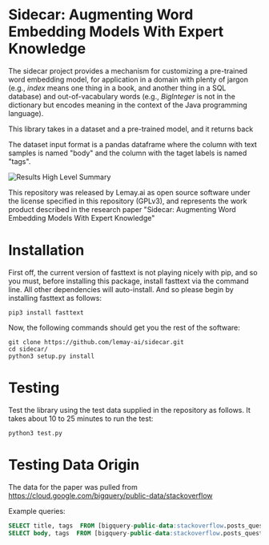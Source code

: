 # Sidecar: Augmenting Word Embedding Models With Expert Knowledge

The sidecar project provides a mechanism for customizing a pre-trained word embedding model, for application in a domain with plenty of jargon (e.g., *index* means one thing in a book, and another thing in a SQL database) and out-of-vacabulary words (e.g., *BigInteger* is not in the dictionary but encodes meaning in the context of the Java programming language).

This library takes in a dataset and a pre-trained model, and it returns back 

The dataset input format is a pandas dataframe where the column with text samples is named "body" and the column with the taget labels is named "tags".

![Results High Level Summary](https://github.com/lemay-ai/sidecar/blob/master/images/accuracy.png)

This repository was released by Lemay.ai as open source software under the license specified in this repository (GPLv3), and represents the work product described in the research paper "Sidecar: Augmenting Word Embedding Models With Expert Knowledge"

# Installation

First off, the current version of fasttext is not playing nicely with pip, and so you must, before installing this package, install fasttext via the command line. All other dependencies will auto-install. And so please begin by installing fasttext as follows:
```
pip3 install fasttext
```
Now, the following commands should get you the rest of the software:

```
git clone https://github.com/lemay-ai/sidecar.git
cd sidecar/
python3 setup.py install
```

# Testing

Test the library using the test data supplied in the repository as follows. It takes about 10 to 25 minutes to run the test:

```
python3 test.py
```

# Testing Data Origin
The data for the paper was pulled from https://cloud.google.com/bigquery/public-data/stackoverflow

Example queries: 
```SQL
SELECT title, tags  FROM [bigquery-public-data:stackoverflow.posts_questions] where tags = 'php' LIMIT 10000
SELECT body, tags  FROM [bigquery-public-data:stackoverflow.posts_questions] where tags = 'c++' LIMIT 1000
```
